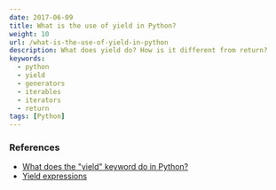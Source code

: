 ```yaml
---
date: 2017-06-09
title: What is the use of yield in Python?
weight: 10
url: /what-is-the-use-of-yield-in-python
description: What does yield do? How is it different from return?
keywords:
  - python
  - yield
  - generators
  - iterables
  - iterators
  - return
tags: [Python]
---
```



### References

- [What does the "yield" keyword do in Python?](https://stackoverflow.com/questions/231767/what-does-the-yield-keyword-do-in-python)
- [Yield expressions](https://docs.python.org/3/reference/expressions.html?highlight=yield#yield-expressions)